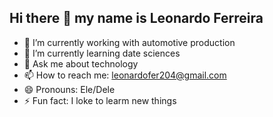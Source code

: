 ## Hi there 👋 my name is Leonardo Ferreira 



- 🔭 I’m currently working with automotive production
- 🌱 I’m currently learning date sciences
- 💬 Ask me about technology
- 📫 How to reach me: leonardofer204@gmail.com
- 😄 Pronouns: Ele/Dele
- ⚡ Fun fact: I loke to learm new things 

